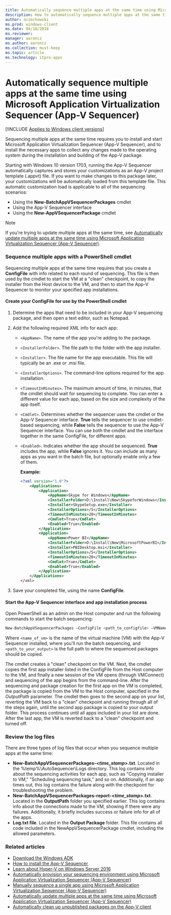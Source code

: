 ```yaml
---
title: Automatically sequence multiple apps at the same time using Microsoft Application Virtualization Sequencer (App-V Sequencer) (Windows 10/11)
description: How to automatically sequence multiple apps at the same time using Microsoft Application Virtualization Sequencer (App-V Sequencer).
author: aczechowski
ms.prod: windows-client
ms.date: 04/18/2018
ms.reviewer: 
manager: aaroncz
ms.author: aaroncz
ms.collection: must-keep
ms.topic: article
ms.technology: itpro-apps
---
```

# Automatically sequence multiple apps at the same time using Microsoft Application Virtualization Sequencer (App-V Sequencer)

[!INCLUDE [Applies to Windows client versions](../includes/applies-to-windows-client-versions.md)]

Sequencing multiple apps at the same time requires you to install and start Microsoft Application Virtualization Sequencer (App-V Sequencer), and to install the necessary apps to collect any changes made to the operating system during the installation and building of the App-V package.

Starting with Windows 10 version 1703, running the App-V Sequencer automatically captures and stores your customizations as an App-V project template (.appvt) file. If you want to make changes to this package later, your customizations will be automatically loaded from this template file. This automatic customization load is applicable to all of the sequencing scenarios:

- Using the **New-BatchAppVSequencerPackages** cmdlet
- Using the App-V Sequencer interface
- Using the **New-AppVSequencerPackage** cmdlet

>[!NOTE]
>If you're trying to update multiple apps at the same time, see  [Automatically update multiple apps at the same time using Microsoft Application Virtualization Sequencer (App-V Sequencer)](appv-auto-batch-updating.md).

### Sequence multiple apps with a PowerShell cmdlet

Sequencing multiple apps at the same time requires that you create a **ConfigFile** with info related to each round of sequencing. This file is then used by the cmdlet to start the VM at a "clean" checkpoint, to copy the installer from the Host device to the VM, and then to start the App-V Sequencer to monitor your specified app installations.

#### Create your ConfigFile for use by the PowerShell cmdlet

1. Determine the apps that need to be included in your App-V sequencing package, and then open a text editor, such as Notepad.

2. Add the following required XML info for each app:

    - ```<AppName>```. The name of the app you're adding to the package.
    - ```<InstallerFolder>```. The file path to the folder with the app installer.
    - ```<Installer>```. The file name for the app executable. This file will typically be an .exe or .msi file.
    - ```<InstallerOptions>```. The command-line options required for the app installation.
    - ```<TimeoutInMinutes>```. The maximum amount of time, in minutes, that the cmdlet should wait for sequencing to complete. You can enter a different value for each app, based on the size and complexity of the app itself.
    - ```<Cmdlet>```. Determines whether the sequencer uses the cmdlet or the App-V Sequencer interface. **True** tells the sequencer to use cmdlet-based sequencing, while **False** tells the sequencer to use the App-V Sequencer interface. You can use both the cmdlet and the interface together in the same ConfigFile, for different apps.
    - ```<Enabled>```. Indicates whether the app should be sequenced. **True** includes the app, while **False** ignores it. You can include as many apps as you want in the batch file, but optionally enable only a few of them.

        **Example:**

        ```XML
        <?xml version="1.0"?>
            <Applications>
                <Application>
                    <AppName>Skype for Windows</AppName>
                    <InstallerFolder>D:\Install\New\SkypeforWindows</InstallerFolder>
                    <Installer>SkypeSetup.exe</Installer>
                    <InstallerOptions>/S</InstallerOptions>
                    <TimeoutInMinutes>20</TimeoutInMinutes>
                    <Cmdlet>True</Cmdlet>
                    <Enabled>True</Enabled>
                </Application>
                <Application>
                    <AppName>Power BI</AppName>
                    <InstallerFolder>D:\Install\New\MicrosoftPowerBI</InstallerFolder>
                    <Installer>PBIDesktop.msi</Installer>
                    <InstallerOptions>/S</InstallerOptions>
                    <TimeoutInMinutes>20</TimeoutInMinutes>
                    <Cmdlet>True</Cmdlet>
                    <Enabled>True</Enabled>
                </Application>
            </Applications>
        </xml>
        ```
3. Save your completed file, using the name **ConfigFile**.

#### Start the App-V Sequencer interface and app installation process

Open PowerShell as an admin on the Host computer and run the following commands to start the batch sequencing:

```PowerShell
New-BatchAppVSequencerPackages –ConfigFile <path_to_configfile> –VMName <name_of_vm> -OutputPath <path_to_your_output>
```

Where ```<name_of_vm>``` is the name of the virtual machine (VM) with the App-V Sequencer installed, where you'll run the batch sequencing, and ```<path_to_your_output>``` is the full path to where the sequenced packages should be copied.

The cmdlet creates a "clean" checkpoint on the VM. Next, the cmdlet copies the first app installer listed in the ConfigFile from the Host computer to the VM, and finally a new session of the VM opens (through VMConnect) and sequencing of the app begins from the command-line. After the sequencing and package creation for the first app on the VM is completed, the package is copied from the VM to the Host computer, specified in the *OutputPath* parameter. The cmdlet then goes to the second app on your list, reverting the VM back to a "clean" checkpoint and running through all of the steps again, until the second app package is copied to your output folder. This process continues until all apps included in your list are done. After the last app, the VM is reverted back to a "clean" checkpoint and turned off.

### Review the log files

There are three types of log files that occur when you sequence multiple apps at the same time:

- **New-BatchAppVSequencerPackages-<*time_stamp*>.txt**. Located in the %temp%\AutoSequencer\Logs directory. This log contains info about the sequencing activities for each app, such as "Copying installer to VM," "Scheduling sequencing task," and so on. Additionally, if an app times out, this log contains the failure along with the checkpoint for troubleshooting the problem.
- **New-BatchAppVSequencerPackages-report-<*time_stamp*>.txt**. Located in the **OutputPath** folder you specified earlier. This log contains info about the connections made to the VM, showing if there were any failures. Additionally, it briefly includes success or failure info for all of the apps.
- **Log.txt file**. Located in the **Output Package** folder. This file contains all code included in the NewAppVSequencerPackage cmdlet, including the allowed parameters.

### Related articles

- [Download the Windows ADK](https://developer.microsoft.com/windows/hardware/windows-assessment-deployment-kit)
- [How to install the App-V Sequencer](appv-install-the-sequencer.md)
- [Learn about Hyper-V on Windows Server 2016](/windows-server/virtualization/hyper-v/Hyper-V-on-Windows-Server)
- [Automatically provision your sequencing environment using Microsoft Application Virtualization Sequencer (App-V Sequencer)](appv-auto-provision-a-vm.md)
- [Manually sequence a single app using Microsoft Application Virtualization Sequencer (App-V Sequencer)](appv-sequence-a-new-application.md)
- [Automatically update multiple apps at the same time using Microsoft Application Virtualization Sequencer (App-V Sequencer)](appv-auto-batch-updating.md)
- [Automatically clean up unpublished packages on the App-V client](appv-auto-clean-unpublished-packages.md)
